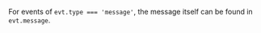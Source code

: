 <span class="important-indicator"></span> For events of `evt.type === 'message'`, the message itself can be found in `evt.message`.